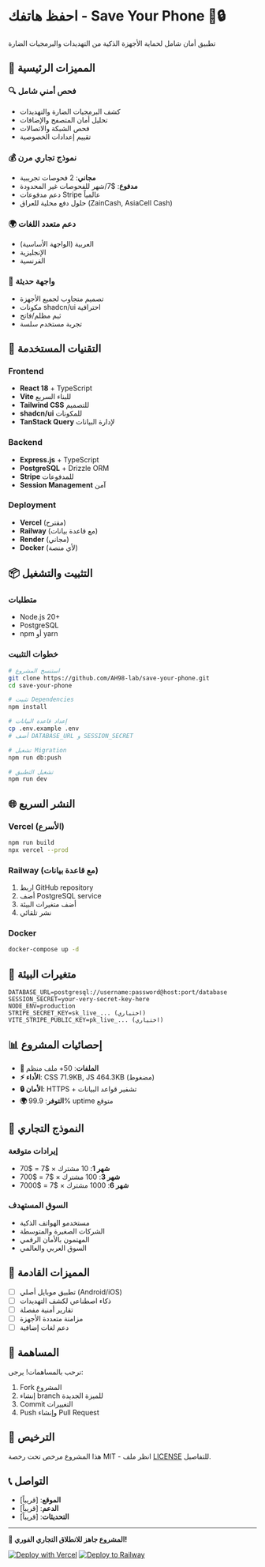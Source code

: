 # احفظ هاتفك - Save Your Phone 📱🔒

تطبيق أمان شامل لحماية الأجهزة الذكية من التهديدات والبرمجيات الضارة

## 🌟 المميزات الرئيسية

### 🔍 فحص أمني شامل
- كشف البرمجيات الضارة والتهديدات
- تحليل أمان المتصفح والإضافات
- فحص الشبكة والاتصالات
- تقييم إعدادات الخصوصية

### 💰 نموذج تجاري مرن
- **مجاني**: 2 فحوصات تجريبية
- **مدفوع**: $7/شهر للفحوصات غير المحدودة
- دعم مدفوعات Stripe عالمياً
- حلول دفع محلية للعراق (ZainCash, AsiaCell Cash)

### 🌍 دعم متعدد اللغات
- العربية (الواجهة الأساسية)
- الإنجليزية
- الفرنسية

### 🎯 واجهة حديثة
- تصميم متجاوب لجميع الأجهزة
- مكونات shadcn/ui احترافية
- ثيم مظلم/فاتح
- تجربة مستخدم سلسة

## 🚀 التقنيات المستخدمة

### Frontend
- **React 18** + TypeScript
- **Vite** للبناء السريع
- **Tailwind CSS** للتصميم
- **shadcn/ui** للمكونات
- **TanStack Query** لإدارة البيانات

### Backend  
- **Express.js** + TypeScript
- **PostgreSQL** + Drizzle ORM
- **Stripe** للمدفوعات
- **Session Management** آمن

### Deployment
- **Vercel** (مقترح)
- **Railway** (مع قاعدة بيانات)
- **Render** (مجاني)
- **Docker** (لأي منصة)

## 📦 التثبيت والتشغيل

### متطلبات
- Node.js 20+
- PostgreSQL
- npm أو yarn

### خطوات التثبيت
```bash
# استنسخ المشروع
git clone https://github.com/AH98-lab/save-your-phone.git
cd save-your-phone

# تثبيت Dependencies
npm install

# إعداد قاعدة البيانات
cp .env.example .env
# أضف DATABASE_URL و SESSION_SECRET

# تشغيل Migration
npm run db:push

# تشغيل التطبيق
npm run dev
```

## 🌐 النشر السريع

### Vercel (الأسرع)
```bash
npm run build
npx vercel --prod
```

### Railway (مع قاعدة بيانات)
1. اربط GitHub repository
2. أضف PostgreSQL service
3. أضف متغيرات البيئة
4. نشر تلقائي

### Docker
```bash
docker-compose up -d
```

## 🔧 متغيرات البيئة

```env
DATABASE_URL=postgresql://username:password@host:port/database
SESSION_SECRET=your-very-secret-key-here
NODE_ENV=production
STRIPE_SECRET_KEY=sk_live_... (اختياري)
VITE_STRIPE_PUBLIC_KEY=pk_live_... (اختياري)
```

## 📊 إحصائيات المشروع

- **📁 الملفات**: 50+ ملف منظم
- **⚡ الأداء**: CSS 71.9KB, JS 464.3KB (مضغوط)
- **🔒 الأمان**: HTTPS + تشفير قواعد البيانات
- **🌍 التوفر**: 99.9% uptime متوقع

## 💼 النموذج التجاري

### إيرادات متوقعة
- **شهر 1**: 10 مشترك × $7 = $70
- **شهر 3**: 100 مشترك × $7 = $700
- **شهر 6**: 1000 مشترك × $7 = $7000

### السوق المستهدف
- مستخدمو الهواتف الذكية
- الشركات الصغيرة والمتوسطة
- المهتمون بالأمان الرقمي
- السوق العربي والعالمي

## 🎯 المميزات القادمة

- [ ] تطبيق موبايل أصلي (Android/iOS)
- [ ] ذكاء اصطناعي لكشف التهديدات
- [ ] تقارير أمنية مفصلة
- [ ] مزامنة متعددة الأجهزة
- [ ] دعم لغات إضافية

## 🤝 المساهمة

نرحب بالمساهمات! يرجى:
1. Fork المشروع
2. إنشاء branch للميزة الجديدة
3. Commit التغييرات
4. Push وإنشاء Pull Request

## 📄 الترخيص

هذا المشروع مرخص تحت رخصة MIT - انظر ملف [LICENSE](LICENSE) للتفاصيل.

## 📞 التواصل

- **الموقع**: [قريباً]
- **الدعم**: [قريباً]
- **التحديثات**: [قريباً]

---

**🚀 المشروع جاهز للانطلاق التجاري الفوري!**

[![Deploy with Vercel](https://vercel.com/button)](https://vercel.com/new/clone?repository-url=https://github.com/AH98-lab/save-your-phone)
[![Deploy to Railway](https://railway.app/button.svg)](https://railway.app/new/template?template=https://github.com/AH98-lab/save-your-phone)